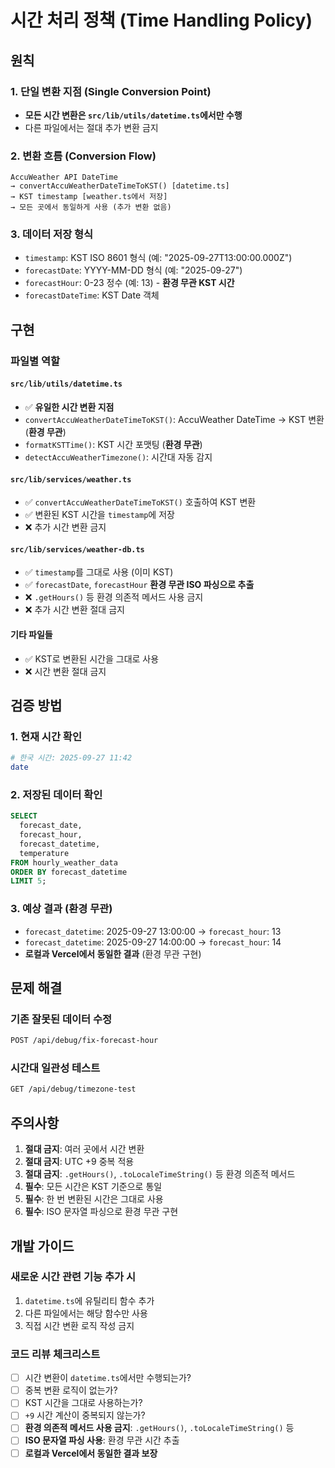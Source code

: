 # 시간 처리 정책 (Time Handling Policy)

## 원칙

### 1. 단일 변환 지점 (Single Conversion Point)
- **모든 시간 변환은 `src/lib/utils/datetime.ts`에서만 수행**
- 다른 파일에서는 절대 추가 변환 금지

### 2. 변환 흐름 (Conversion Flow)
```
AccuWeather API DateTime 
→ convertAccuWeatherDateTimeToKST() [datetime.ts]
→ KST timestamp [weather.ts에서 저장]
→ 모든 곳에서 동일하게 사용 (추가 변환 없음)
```

### 3. 데이터 저장 형식
- `timestamp`: KST ISO 8601 형식 (예: "2025-09-27T13:00:00.000Z")
- `forecastDate`: YYYY-MM-DD 형식 (예: "2025-09-27")
- `forecastHour`: 0-23 정수 (예: 13) - **환경 무관 KST 시간**
- `forecastDateTime`: KST Date 객체

## 구현

### 파일별 역할

#### `src/lib/utils/datetime.ts`
- ✅ **유일한 시간 변환 지점**
- `convertAccuWeatherDateTimeToKST()`: AccuWeather DateTime → KST 변환 (**환경 무관**)
- `formatKSTTime()`: KST 시간 포맷팅 (**환경 무관**)
- `detectAccuWeatherTimezone()`: 시간대 자동 감지

#### `src/lib/services/weather.ts`
- ✅ `convertAccuWeatherDateTimeToKST()` 호출하여 KST 변환
- ✅ 변환된 KST 시간을 `timestamp`에 저장
- ❌ 추가 시간 변환 금지

#### `src/lib/services/weather-db.ts`
- ✅ `timestamp`를 그대로 사용 (이미 KST)
- ✅ `forecastDate`, `forecastHour` **환경 무관 ISO 파싱으로 추출**
- ❌ `.getHours()` 등 환경 의존적 메서드 사용 금지
- ❌ 추가 시간 변환 절대 금지

#### 기타 파일들
- ✅ KST로 변환된 시간을 그대로 사용
- ❌ 시간 변환 절대 금지

## 검증 방법

### 1. 현재 시간 확인
```bash
# 한국 시간: 2025-09-27 11:42
date
```

### 2. 저장된 데이터 확인
```sql
SELECT 
  forecast_date,
  forecast_hour,
  forecast_datetime,
  temperature
FROM hourly_weather_data 
ORDER BY forecast_datetime 
LIMIT 5;
```

### 3. 예상 결과 (환경 무관)
- `forecast_datetime`: 2025-09-27 13:00:00 → `forecast_hour`: 13
- `forecast_datetime`: 2025-09-27 14:00:00 → `forecast_hour`: 14
- **로컬과 Vercel에서 동일한 결과** (환경 무관 구현)

## 문제 해결

### 기존 잘못된 데이터 수정
```bash
POST /api/debug/fix-forecast-hour
```

### 시간대 일관성 테스트
```bash
GET /api/debug/timezone-test
```

## 주의사항

1. **절대 금지**: 여러 곳에서 시간 변환
2. **절대 금지**: UTC +9 중복 적용
3. **절대 금지**: `.getHours()`, `.toLocaleTimeString()` 등 환경 의존적 메서드
4. **필수**: 모든 시간은 KST 기준으로 통일
5. **필수**: 한 번 변환된 시간은 그대로 사용
6. **필수**: ISO 문자열 파싱으로 환경 무관 구현

## 개발 가이드

### 새로운 시간 관련 기능 추가 시
1. `datetime.ts`에 유틸리티 함수 추가
2. 다른 파일에서는 해당 함수만 사용
3. 직접 시간 변환 로직 작성 금지

### 코드 리뷰 체크리스트
- [ ] 시간 변환이 `datetime.ts`에서만 수행되는가?
- [ ] 중복 변환 로직이 없는가?
- [ ] KST 시간을 그대로 사용하는가?
- [ ] `+9` 시간 계산이 중복되지 않는가?
- [ ] **환경 의존적 메서드 사용 금지**: `.getHours()`, `.toLocaleTimeString()` 등
- [ ] **ISO 문자열 파싱 사용**: 환경 무관 시간 추출
- [ ] **로컬과 Vercel에서 동일한 결과 보장**
